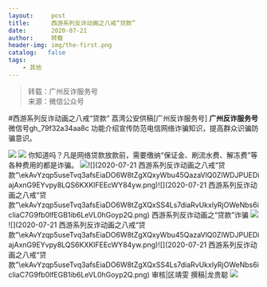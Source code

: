 ```yaml
---
layout:     post
title:      西游系列反诈动画之八戒“贷款”
date:       2020-07-21
author:     转载
header-img: img/the-first.png
catalog:   false
tags:
    - 其他
---
```


<blockquote><p>转载：广州反诈服务号<br>
来源：微信公众号</p></blockquote>

#西游系列反诈动画之八戒“贷款”
荔湾公安供稿[广州反诈服务号]
**广州反诈服务号**
微信号gh_79f32a34aa8c
功能介绍宣传防范电信网络诈骗知识，提高群众识骗防骗意识。

![]({{site.baseurl}}/postimg/U80CvqU0rQoj28lia8ADCL5AW90zEfIuXVvccckuTvwAfNpzHBuiaRG7LQyt2AE7OveqdVGuAYJ67LY7Hsla8FJw.gif)
![]({{site.baseurl}}/postimg/ekAvYzqp5useTvq3afsEiaDO6W8tZgXQxyQjmNy13yhxdD89uXicKZ5GV5HhYbglHRjRibjayX09gaQibc0cGBVOiag.gif)
你知道吗？凡是网络贷款放款前，需要缴纳“保证金、刷流水费、解冻费”等各种费用的都是诈骗。
![]({{site.baseurl}}/postimg/ekAvYzqp5useTvq3afsEiaDO6W8tZgXQxSS4Ls7diaRvUkxlyRjOWeNbs6icliaC7G9fb0lfEGB1ib6LeVL0hGoyp2Q.png)![](2020-07-21
西游系列反诈动画之八戒“贷款”\\ekAvYzqp5useTvq3afsEiaDO6W8tZgXQxyWbu45QazaVlQ0ZlWDJPUEDiajAxnG9EYvpy8LQS6KXKlFEEcWY84yw.png)![](2020-07-21
西游系列反诈动画之八戒“贷款”\\ekAvYzqp5useTvq3afsEiaDO6W8tZgXQxSS4Ls7diaRvUkxlyRjOWeNbs6icliaC7G9fb0lfEGB1ib6LeVL0hGoyp2Q.png)
西游系列反诈动画之“贷款”诈骗
![]({{site.baseurl}}/postimg/ekAvYzqp5useTvq3afsEiaDO6W8tZgXQxSS4Ls7diaRvUkxlyRjOWeNbs6icliaC7G9fb0lfEGB1ib6LeVL0hGoyp2Q.png)![](2020-07-21
西游系列反诈动画之八戒“贷款”\\ekAvYzqp5useTvq3afsEiaDO6W8tZgXQxyWbu45QazaVlQ0ZlWDJPUEDiajAxnG9EYvpy8LQS6KXKlFEEcWY84yw.png)![](2020-07-21
西游系列反诈动画之八戒“贷款”\\ekAvYzqp5useTvq3afsEiaDO6W8tZgXQxSS4Ls7diaRvUkxlyRjOWeNbs6icliaC7G9fb0lfEGB1ib6LeVL0hGoyp2Q.png)
审核|区靖雯
撰稿|龙贵聪
![]({{site.baseurl}}/postimg/U80CvqU0rQrCebgbk8aOEomx9BciaaAq0dCJmJRiazAB4ricMCU1ibgNSCXphGicKdJ7K6IwctEslFTTFdpyIj6Gldw.gif)
